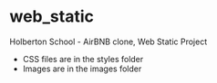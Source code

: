 # web_static
Holberton School - AirBNB clone, Web Static Project
- CSS files are in the styles folder
- Images are in the images folder